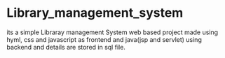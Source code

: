 # Library_management_system
its a simple Libraray management System web based project made using hyml, css and javascript as frontend and java(jsp and servlet) using backend and details are stored in sql file.
